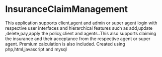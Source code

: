 # InsuranceClaimManagement

This application supports client,agent and admin or super agent login with respective user interfaces and hierarchical features such as add,update ,delete,pay,apply the policy,client and agents..This also supports claiming the insurance and their acceptance from the respective agent or super agent. Premium calculation is also included. Created using php,html,javascript and mysql
